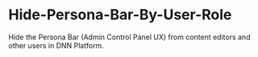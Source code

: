 # Hide-Persona-Bar-By-User-Role
Hide the Persona Bar (Admin Control Panel UX) from content editors and other users in DNN Platform.
